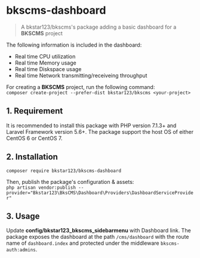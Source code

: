 # bkscms-dashboard

> A bkstar123/bkscms's package adding a basic dashboard for a **BKSCMS** project  

The following information is included in the dashboard:  
- Real time CPU utilization  
- Real time Memory usage
- Real time Diskspace usage
- Real time Network transmitting/receiveing throughput

For creating a **BKSCMS** project, run the following command:  
```composer create-project --prefer-dist bkstar123/bkscms <your-project>```  

## 1. Requirement
It is recommended to install this package with PHP version 7.1.3+ and Laravel Framework version 5.6+. The package support the host OS of either CentOS 6 or CentOS 7.  

## 2. Installation
    composer require bkstar123/bkscms-dashboard

Then, publish the package's configuration & assets:     
```php artisan vendor:publish --provider="Bkstar123\BksCMS\Dashboard\Providers\DashboardServiceProvider"```  

## 3. Usage

Update **config/bkstar123_bkscms_sidebarmenu** with Dashboard link. The package exposes the dashboard at the path ```/cms/dashboard``` with the route name of ```dashboard.index``` and protected under the middleware ```bkscms-auth:admins```.  
